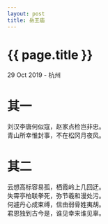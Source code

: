 ```yaml
---
layout: post
title: 岳王庙
---
```


{{ page.title }}
================

<p class="meta">29 Oct 2019 - 杭州</p>

# 其一
刘汉李唐何似寇，赵家点检岂非忠。  
青山所幸惟封事，不在松冈月夜风。  


# 其二
云想高标容易孤，栖霞岭上几回迂。  
失霄亭柏联拳死，弥节羲和漫处污。  
何遽丹心成束缚，信由弱骨姓夷胡。  
君恩独到古今是，谁见幸来谁见辜。

<br><br>